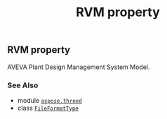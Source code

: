 ﻿---
title: RVM property
second_title: Aspose.3D for Python via .NET API References
description: 
type: docs
weight: 190
url: /python-net/aspose.threed/fileformattype/rvm/
is_root: false
---

## RVM property


AVEVA Plant Design Management System Model.

### See Also
* module [`aspose.threed`](../../)
* class [`FileFormatType`](/3d/python-net/aspose.threed/fileformattype)
